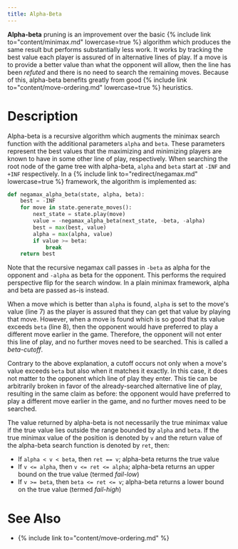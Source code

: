 ```yaml
---
title: Alpha-Beta
---
```


**Alpha-beta** pruning is an improvement over the basic {% include link to="content/minimax.md" lowercase=true %} algorithm which produces the same result but performs substantially less work.
It works by tracking the best value each player is assured of in alternative lines of play.
If a move is to provide a better value than what the opponent will allow, then the line has been *refuted* and there is no need to search the remaining moves.
Because of this, alpha-beta benefits greatly from good {% include link to="content/move-ordering.md" lowercase=true %} heuristics.

# Description

Alpha-beta is a recursive algorithm which augments the minimax search function with the additional parameters `alpha` and `beta`.
These parameters represent the best values that the maximizing and minimizing players are known to have in some other line of play, respectively.
When searching the root node of the game tree with alpha-beta, `alpha` and `beta` start at `-INF` and `+INF` respectively.
In a {% include link to="redirect/negamax.md" lowercase=true %} framework, the algorithm is implemented as:

```py
def negamax_alpha_beta(state, alpha, beta):
    best = -INF
    for move in state.generate_moves():
        next_state = state.play(move)
        value = -negamax_alpha_beta(next_state, -beta, -alpha)
        best = max(best, value)
        alpha = max(alpha, value)
        if value >= beta:
            break
    return best
```

Note that the recursive negamax call passes in `-beta` as alpha for the opponent and `-alpha` as beta for the opponent.
This performs the required perspective flip for the search window.
In a plain minimax framework, alpha and beta are passed as-is instead.

When a move which is better than `alpha` is found, `alpha` is set to the move's value (line 7) as the player is assured that they can get that value by playing that move.
However, when a move is found which is so good that its value exceeds `beta` (line 8), then the opponent would have preferred to play a different move earlier in the game.
Therefore, the opponent will not enter this line of play, and no further moves need to be searched.
This is called a *beta-cutoff*.

Contrary to the above explanation, a cutoff occurs not only when a move's value exceeds `beta` but also when it matches it exactly.
In this case, it does not matter to the opponent which line of play they enter.
This tie can be arbitrarily broken in favor of the already-searched alternative line of play, resulting in the same claim as before: the opponent would have preferred to play a different move earlier in the game, and no further moves need to be searched.

The value returned by alpha-beta is not necessarily the true minimax value if the true value lies outside the range bounded by `alpha` and `beta`.
If the true minimax value of the position is denoted by `v` and the return value of the alpha-beta search function is denoted by `ret`, then:

- If `alpha < v < beta`, then `ret == v`; alpha-beta returns the true value
- If `v <= alpha`, then `v <= ret <= alpha`; alpha-beta returns an upper bound on the true value (termed *fail-low*)
- If `v >= beta`, then `beta <= ret <= v`; alpha-beta returns a lower bound on the true value (termed *fail-high*)

# See Also

- {% include link to="content/move-ordering.md" %}
